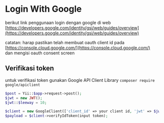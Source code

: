 # Login With Google

berikut link penggunaan login dengan google di web [https://developers.google.com/identity/gsi/web/guides/overview](https://developers.google.com/identity/gsi/web/guides/overview)

catatan: harap pastikan telah membuat oauth client id pada [https://console.cloud.google.com/](https://console.cloud.google.com/) dan mengisi oauth consent screen

## Verifikasi token

untuk verifikasi token gunakan Google API Client Library `composer require google/apiclient`

```php
$post = Yii::$app->request->post();
$jwt = new JWT();
$jwt::$leeway = 10;

$client = new GoogleClient(['client_id' => your client id, 'jwt' => $jwt]);
$payload = $client->verifyIdToken(input token);

```
